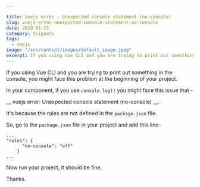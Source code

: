 ```yaml
---

title: Vuejs error - Unexpected console statement (no-console)
slug: vuejs-error-unexpected-console-statement-no-console
date: 2020-01-15
category: Snippets
tags:
  - vuejs
image: "/src/content/images/default_image.jpeg"
excerpt: If you using Vue CLI and you are trying to print out something in the console, you might face this problem at the beginning of your project.
---
```


If you using Vue CLI and you are trying to print out something in the console, you might face this problem at the beginning of your project.

In your component, if you use `console.log()` you might face this issue that -

__ vuejs error: Unexpected console statement (no-console) __.

It's because the rules are not defined in the `package.json` file.

So, go to the `package.json` file in your project and add this line-

```
...
"rules": {
      "no-console": "off"
    }
...
```

Now run your project, it should be fine.

Thanks.